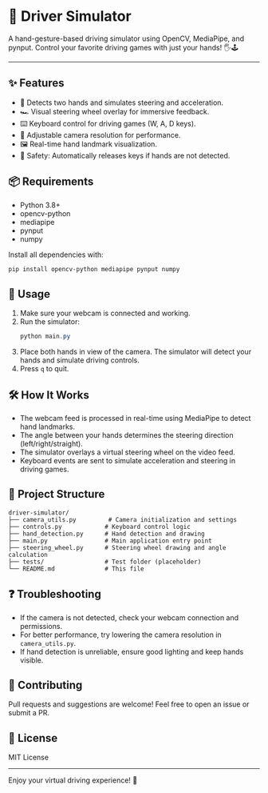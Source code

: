 # 🚗 Driver Simulator

A hand-gesture-based driving simulator using OpenCV, MediaPipe, and pynput. Control your favorite driving games with just your hands! 🖐️🕹️

---

## ✨ Features
- 👐 Detects two hands and simulates steering and acceleration.
- 🏎️ Visual steering wheel overlay for immersive feedback.
- ⌨️ Keyboard control for driving games (W, A, D keys).
- 🎥 Adjustable camera resolution for performance.
- 🖼️ Real-time hand landmark visualization.
- 🛑 Safety: Automatically releases keys if hands are not detected.

## 📦 Requirements
- Python 3.8+
- opencv-python
- mediapipe
- pynput
- numpy

Install all dependencies with:
```powershell
pip install opencv-python mediapipe pynput numpy
```

## 🚀 Usage
1. Make sure your webcam is connected and working.
2. Run the simulator:
   ```powershell
   python main.py
   ```
3. Place both hands in view of the camera. The simulator will detect your hands and simulate driving controls.
4. Press `q` to quit.

## 🛠️ How It Works
- The webcam feed is processed in real-time using MediaPipe to detect hand landmarks.
- The angle between your hands determines the steering direction (left/right/straight).
- The simulator overlays a virtual steering wheel on the video feed.
- Keyboard events are sent to simulate acceleration and steering in driving games.

## 📝 Project Structure
```
driver-simulator/
├── camera_utils.py         # Camera initialization and settings
├── controls.py            # Keyboard control logic
├── hand_detection.py      # Hand detection and drawing
├── main.py                # Main application entry point
├── steering_wheel.py      # Steering wheel drawing and angle calculation
├── tests/                 # Test folder (placeholder)
└── README.md              # This file
```

## ❓ Troubleshooting
- If the camera is not detected, check your webcam connection and permissions.
- For better performance, try lowering the camera resolution in `camera_utils.py`.
- If hand detection is unreliable, ensure good lighting and keep hands visible.

## 🤝 Contributing
Pull requests and suggestions are welcome! Feel free to open an issue or submit a PR.

## 📄 License
MIT License

---

Enjoy your virtual driving experience! 🏁
